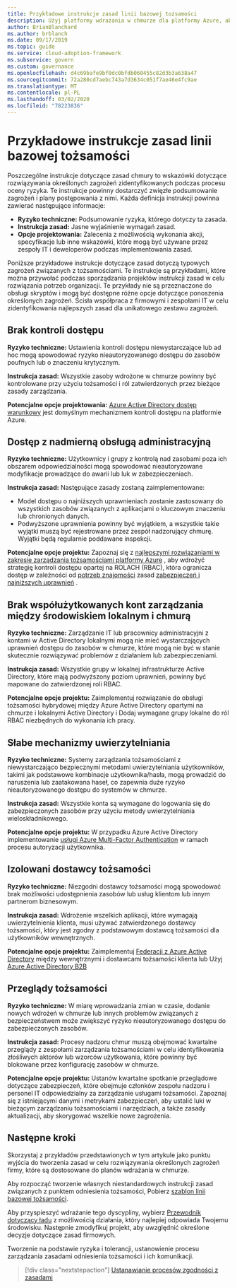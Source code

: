 ```yaml
---
title: Przykładowe instrukcje zasad linii bazowej tożsamości
description: Użyj platformy wdrażania w chmurze dla platformy Azure, aby uzyskać przykładowe instrukcje zasad linii bazowej tożsamości, które mogą pomóc w zaprojektowaniu instrukcji zasad.
author: BrianBlanchard
ms.author: brblanch
ms.date: 09/17/2019
ms.topic: guide
ms.service: cloud-adoption-framework
ms.subservice: govern
ms.custom: governance
ms.openlocfilehash: d4c69bafe9bf0dc0bfdb060455c82d3b3a638a47
ms.sourcegitcommit: 72a280cd7aebc743a7d3634c051f7ae46e4fc9ae
ms.translationtype: MT
ms.contentlocale: pl-PL
ms.lasthandoff: 03/02/2020
ms.locfileid: "78223836"
---
```

# <a name="identity-baseline-sample-policy-statements"></a>Przykładowe instrukcje zasad linii bazowej tożsamości

Poszczególne instrukcje dotyczące zasad chmury to wskazówki dotyczące rozwiązywania określonych zagrożeń zidentyfikowanych podczas procesu oceny ryzyka. Te instrukcje powinny dostarczyć zwięzłe podsumowanie zagrożeń i plany postępowania z nimi. Każda definicja instrukcji powinna zawierać następujące informacje:

- **Ryzyko techniczne:** Podsumowanie ryzyka, którego dotyczy ta zasada.
- **Instrukcja zasad:** Jasne wyjaśnienie wymagań zasad.
- **Opcje projektowania:** Zalecenia z możliwością wykonania akcji, specyfikacje lub inne wskazówki, które mogą być używane przez zespoły IT i deweloperów podczas implementowania zasad.

Poniższe przykładowe instrukcje dotyczące zasad dotyczą typowych zagrożeń związanych z tożsamościami. Te instrukcje są przykładami, które można przywołać podczas sporządzania projektów instrukcji zasad w celu rozwiązania potrzeb organizacji. Te przykłady nie są przeznaczone do obsługi skryptów i mogą być dostępne różne opcje dotyczące ponoszenia określonych zagrożeń. Ścisła współpraca z firmowymi i zespołami IT w celu zidentyfikowania najlepszych zasad dla unikatowego zestawu zagrożeń.

## <a name="lack-of-access-controls"></a>Brak kontroli dostępu

**Ryzyko techniczne:** Ustawienia kontroli dostępu niewystarczające lub ad hoc mogą spowodować ryzyko nieautoryzowanego dostępu do zasobów poufnych lub o znaczeniu krytycznym.

**Instrukcja zasad:** Wszystkie zasoby wdrożone w chmurze powinny być kontrolowane przy użyciu tożsamości i ról zatwierdzonych przez bieżące zasady zarządzania.

**Potencjalne opcje projektowania:** [Azure Active Directory dostęp warunkowy](https://docs.microsoft.com/azure/active-directory/conditional-access/overview) jest domyślnym mechanizmem kontroli dostępu na platformie Azure.

## <a name="overprovisioned-access"></a>Dostęp z nadmierną obsługą administracyjną

**Ryzyko techniczne:** Użytkownicy i grupy z kontrolą nad zasobami poza ich obszarem odpowiedzialności mogą spowodować nieautoryzowane modyfikacje prowadzące do awarii lub luk w zabezpieczeniach.

**Instrukcja zasad:** Następujące zasady zostaną zaimplementowane:

- Model dostępu o najniższych uprawnieniach zostanie zastosowany do wszystkich zasobów związanych z aplikacjami o kluczowym znaczeniu lub chronionych danych.
- Podwyższone uprawnienia powinny być wyjątkiem, a wszystkie takie wyjątki muszą być rejestrowane przez zespół nadzorujący chmurę. Wyjątki będą regularnie poddawane inspekcji.

**Potencjalne opcje projektu:** Zapoznaj się z [najlepszymi rozwiązaniami w zakresie zarządzania tożsamościami platformy Azure](https://docs.microsoft.com/azure/security/azure-security-identity-management-best-practices) , aby wdrożyć strategię kontroli dostępu opartej na ROLACH (RBAC), która ogranicza dostęp w zależności od [potrzeb znajomości](https://wikipedia.org/wiki/Need_to_know) zasad [zabezpieczeń i najniższych uprawnień](https://wikipedia.org/wiki/Principle_of_least_privilege) .

## <a name="lack-of-shared-management-accounts-between-on-premises-and-the-cloud"></a>Brak współużytkowanych kont zarządzania między środowiskiem lokalnym i chmurą

**Ryzyko techniczne:** Zarządzanie IT lub pracownicy administracyjni z kontami w Active Directory lokalnymi mogą nie mieć wystarczających uprawnień dostępu do zasobów w chmurze, które mogą nie być w stanie skutecznie rozwiązywać problemów z działaniem lub zabezpieczeniami.

**Instrukcja zasad:** Wszystkie grupy w lokalnej infrastrukturze Active Directory, które mają podwyższony poziom uprawnień, powinny być mapowane do zatwierdzonej roli RBAC.

**Potencjalne opcje projektu:** Zaimplementuj rozwiązanie do obsługi tożsamości hybrydowej między Azure Active Directory opartymi na chmurze i lokalnymi Active Directory i Dodaj wymagane grupy lokalne do ról RBAC niezbędnych do wykonania ich pracy.

## <a name="weak-authentication-mechanisms"></a>Słabe mechanizmy uwierzytelniania

**Ryzyko techniczne:** Systemy zarządzania tożsamościami z niewystarczająco bezpiecznymi metodami uwierzytelniania użytkowników, takimi jak podstawowe kombinacje użytkownika/hasła, mogą prowadzić do naruszenia lub zaatakowana haseł, co zapewnia duże ryzyko nieautoryzowanego dostępu do systemów w chmurze.

**Instrukcja zasad:** Wszystkie konta są wymagane do logowania się do zabezpieczonych zasobów przy użyciu metody uwierzytelniania wieloskładnikowego.

**Potencjalne opcje projektu:** W przypadku Azure Active Directory implementowanie [usługi Azure Multi-Factor Authentication](https://docs.microsoft.com/azure/active-directory/authentication/concept-mfa-howitworks) w ramach procesu autoryzacji użytkownika.

## <a name="isolated-identity-providers"></a>Izolowani dostawcy tożsamości

**Ryzyko techniczne:** Niezgodni dostawcy tożsamości mogą spowodować brak możliwości udostępnienia zasobów lub usług klientom lub innym partnerom biznesowym.

**Instrukcja zasad:** Wdrożenie wszelkich aplikacji, które wymagają uwierzytelnienia klienta, musi używać zatwierdzonego dostawcy tożsamości, który jest zgodny z podstawowym dostawcą tożsamości dla użytkowników wewnętrznych.

**Potencjalne opcje projektu:** Zaimplementuj [Federacji z Azure Active Directory](https://docs.microsoft.com/azure/active-directory/hybrid/whatis-fed) między wewnętrznymi i dostawcami tożsamości klienta lub Użyj [Azure Active Directory B2B](https://docs.microsoft.com/azure/active-directory/b2b/what-is-b2b)

## <a name="identity-reviews"></a>Przeglądy tożsamości

**Ryzyko techniczne:** W miarę wprowadzania zmian w czasie, dodanie nowych wdrożeń w chmurze lub innych problemów związanych z bezpieczeństwem może zwiększyć ryzyko nieautoryzowanego dostępu do zabezpieczonych zasobów.

**Instrukcja zasad:** Procesy nadzoru chmur muszą obejmować kwartalne przeglądy z zespołami zarządzania tożsamościami w celu identyfikowania złośliwych aktorów lub wzorców użytkowania, które powinny być blokowane przez konfigurację zasobów w chmurze.

**Potencjalne opcje projektu:** Ustanów kwartalne spotkanie przeglądowe dotyczące zabezpieczeń, które obejmuje członków zespołu nadzoru i personel IT odpowiedzialny za zarządzanie usługami tożsamości. Zapoznaj się z istniejącymi danymi i metrykami zabezpieczeń, aby ustalić luki w bieżącym zarządzaniu tożsamościami i narzędziach, a także zasady aktualizacji, aby skorygować wszelkie nowe zagrożenia.

## <a name="next-steps"></a>Następne kroki

Skorzystaj z przykładów przedstawionych w tym artykule jako punktu wyjścia do tworzenia zasad w celu rozwiązywania określonych zagrożeń firmy, które są dostosowane do planów wdrażania w chmurze.

Aby rozpocząć tworzenie własnych niestandardowych instrukcji zasad związanych z punktem odniesienia tożsamości, Pobierz [szablon linii bazowej tożsamości](./template.md).

Aby przyspieszyć wdrażanie tego dyscypliny, wybierz [Przewodnik dotyczący ładu](../guides/index.md) z możliwością działania, który najlepiej odpowiada Twojemu środowisku. Następnie zmodyfikuj projekt, aby uwzględnić określone decyzje dotyczące zasad firmowych.

Tworzenie na podstawie ryzyka i tolerancji, ustanowienie procesu zarządzania zasadami odniesienia tożsamości i ich komunikacji.

> [!div class="nextstepaction"]
> [Ustanawianie procesów zgodności z zasadami](./compliance-processes.md)

